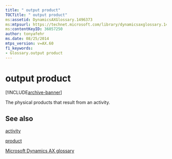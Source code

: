 ```yaml
---
title: " output product"
TOCTitle: " output product"
ms:assetid: DynamicsAXGlossary.1496373
ms:mtpsurl: https://technet.microsoft.com/library/dynamicsaxglossary.1496373(v=AX.60)
ms:contentKeyID: 36057250
author: tonyafehr
ms.date: 08/25/2014
mtps_version: v=AX.60
f1_keywords:
- Glossary.output product
---
```


# output product


[!INCLUDE[archive-banner](includes/archive-banner.md)]

The physical products that result from an activity.

## See also

[activity](activity.md)

[product](product.md)

[Microsoft Dynamics AX glossary](glossary/microsoft-dynamics-ax-glossary.md)

  


